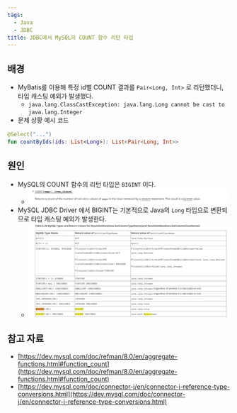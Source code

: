 ```yaml
---
tags:
  - Java
  - JDBC
title: JDBC에서 MySQL의 COUNT 함수 리턴 타입
---
```



## 배경

- MyBatis를 이용해 특정 id별 COUNT 결과를 `Pair<Long, Int>` 로 리턴했더니, 타입 캐스팅 예외가 발생했다.
	- `java.lang.ClassCastException: java.lang.Long cannot be cast to java.lang.Integer`
- 문제 상황 예시 코드

```kotlin
@Select("...")
fun countByIds(ids: List<Long>): List<Pair<Long, Int>>
```

## 원인

- MySQL의 COUNT 함수의 리턴 타입은 `BIGINT` 이다.
	- ![](assets/Pasted%20image%2020231207110338.png)
- MySQL JDBC Driver 에서 BIGINT는 기본적으로 Java의 `Long` 타입으로 변환되므로 타입 캐스팅 예외가 발생한다.
	- ![](assets/Pasted%20image%2020231207110426.png)

## 참고 자료

- [https://dev.mysql.com/doc/refman/8.0/en/aggregate-functions.html#function_count](https://dev.mysql.com/doc/refman/8.0/en/aggregate-functions.html#function_count)
- [https://dev.mysql.com/doc/connector-j/en/connector-j-reference-type-conversions.html](https://dev.mysql.com/doc/connector-j/en/connector-j-reference-type-conversions.html)
